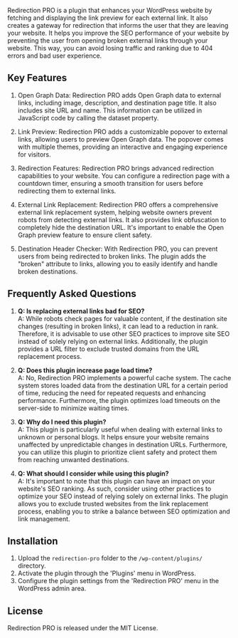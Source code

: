 Redirection PRO is a plugin that enhances your WordPress website by fetching and displaying the link preview for each external link. It also creates a gateway for redirection that informs the user that they are leaving your website. It helps you improve the SEO performance of your website by preventing the user from opening broken external links through your website. This way, you can avoid losing traffic and ranking due to 404 errors and bad user experience.

## Key Features

1. Open Graph Data: Redirection PRO adds Open Graph data to external links, including image, description, and destination page title. It also includes site URL and name. This information can be utilized in JavaScript code by calling the dataset property.

2. Link Preview: Redirection PRO adds a customizable popover to external links, allowing users to preview Open Graph data. The popover comes with multiple themes, providing an interactive and engaging experience for visitors.

3. Redirection Features: Redirection PRO brings advanced redirection capabilities to your website. You can configure a redirection page with a countdown timer, ensuring a smooth transition for users before redirecting them to external links.

4. External Link Replacement: Redirection PRO offers a comprehensive external link replacement system, helping website owners prevent robots from detecting external links. It also provides link obfuscation to completely hide the destination URL. It's important to enable the Open Graph preview feature to ensure client safety.

5. Destination Header Checker: With Redirection PRO, you can prevent users from being redirected to broken links. The plugin adds the "broken" attribute to links, allowing you to easily identify and handle broken destinations.

## Frequently Asked Questions

1. **Q: Is replacing external links bad for SEO?**  
   A: While robots check pages for valuable content, if the destination site changes (resulting in broken links), it can lead to a reduction in rank. Therefore, it is advisable to use other SEO practices to improve site SEO instead of solely relying on external links. Additionally, the plugin provides a URL filter to exclude trusted domains from the URL replacement process.

2. **Q: Does this plugin increase page load time?**  
   A: No, Redirection PRO implements a powerful cache system. The cache system stores loaded data from the destination URL for a certain period of time, reducing the need for repeated requests and enhancing performance. Furthermore, the plugin optimizes load timeouts on the server-side to minimize waiting times.
   
3. **Q: Why do I need this plugin?**  
   A: This plugin is particularly useful when dealing with external links to unknown or personal blogs. It helps ensure your website remains unaffected by unpredictable changes in destination URLs. Furthermore, you can utilize this plugin to prioritize client safety and protect them from reaching unwanted destinations.

4. **Q: What should I consider while using this plugin?**  
   A: It's important to note that this plugin can have an impact on your website's SEO ranking. As such, consider using other practices to optimize your SEO instead of relying solely on external links. The plugin allows you to exclude trusted websites from the link replacement process, enabling you to strike a balance between SEO optimization and link management.

## Installation

1. Upload the `redirection-pro` folder to the `/wp-content/plugins/` directory.
2. Activate the plugin through the 'Plugins' menu in WordPress.
3. Configure the plugin settings from the 'Redirection PRO' menu in the WordPress admin area.

## License

Redirection PRO is released under the MIT License.
